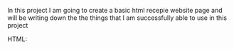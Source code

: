 In this project I am going to create a basic html recepie website page and will be writing down the the things that I am successfully able to use in this project

HTML:
 